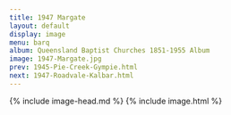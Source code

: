 ```yaml
---
title: 1947 Margate
layout: default
display: image
menu: barq
album: Queensland Baptist Churches 1851-1955 Album
image: 1947-Margate.jpg
prev: 1945-Pie-Creek-Gympie.html
next: 1947-Roadvale-Kalbar.html
---
```

{% include image-head.md %}
{% include image.html %}